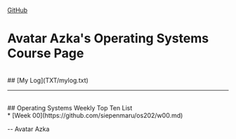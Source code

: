 ---
---

[GitHub](https://github.com/siepenmaru/os202/)
<br>
# Avatar Azka's Operating Systems Course Page
<br>
## [My Log](TXT/mylog.txt)
<br>
<hr>
<br>
## Operating Systems Weekly Top Ten List
<br>
* [Week 00](https://github.com/siepenmaru/os202/w00.md)

-- Avatar Azka


